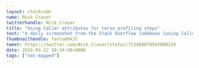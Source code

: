 ```yaml
---
layout: stackcode
name: Nick Craver
twitterhandle: Nick_Craver
title: "Using Caller attributes for terse profiling steps"
text: "A daily screenshot from the Stack Overflow codebase (using Caller attributes for terse profiling steps). "
thumbnailhandle: farCumhkJC
tweet: https://twitter.com/Nick_Craver/status/723460070563000320
date: 2016-04-22 10:34:56+0000
tags: ["not-mapped"]
---
```

